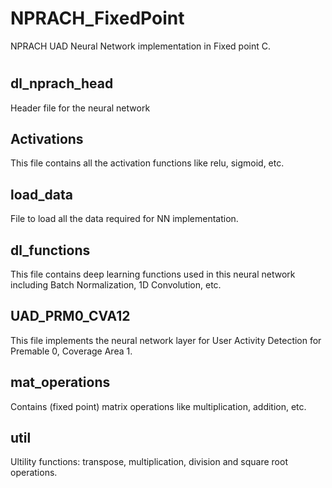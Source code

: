 # NPRACH_FixedPoint
NPRACH UAD Neural Network implementation in Fixed point C.
#
## dl_nprach_head
Header file for the neural network
## Activations
This file contains all the activation functions like relu, sigmoid, etc.
## load_data
File to load all the data required for NN implementation.
## dl_functions
This file contains deep learning functions used in this neural network including Batch Normalization, 1D Convolution, etc.
## UAD_PRM0_CVA12
This file implements the neural network layer for User Activity Detection for Premable 0, Coverage Area 1.
## mat_operations
Contains (fixed point) matrix operations like multiplication, addition, etc.
## util
Ultility functions: transpose, multiplication, division and square root operations.
